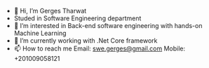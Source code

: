 - 👋 Hi, I’m Gerges Tharwat
- Studed in Software Engineering department
- 👀 I’m interested in Back-end software engineering with hands-on Machine Learning
- 🌱 I’m currently  working with .Net Core framework 
- 📫 How to reach me
Email: swe.gerges@gmail.com
Mobile: +201009058121
<!---
SWE-Gerges/SWE-Gerges is a ✨ special ✨ repository because its `README.md` (this file) appears on your GitHub profile.
You can click the Preview link to take a look at your changes.
--->
